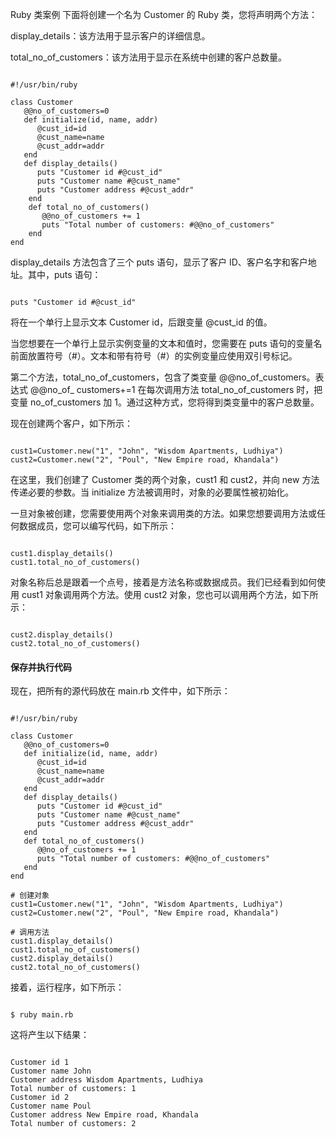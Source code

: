  Ruby 类案例
 下面将创建一个名为 Customer 的 Ruby 类，您将声明两个方法：

 

display_details：该方法用于显示客户的详细信息。
 
total_no_of_customers：该方法用于显示在系统中创建的客户总数量。
 

```

#!/usr/bin/ruby

class Customer
   @@no_of_customers=0
   def initialize(id, name, addr)
      @cust_id=id
      @cust_name=name
      @cust_addr=addr
   end
   def display_details()
      puts "Customer id #@cust_id"
      puts "Customer name #@cust_name"
      puts "Customer address #@cust_addr"
    end
    def total_no_of_customers()
       @@no_of_customers += 1
       puts "Total number of customers: #@@no_of_customers"
    end
end

```
 display_details 方法包含了三个 puts 语句，显示了客户 ID、客户名字和客户地址。其中，puts 语句：

 
```

puts "Customer id #@cust_id"

```
 将在一个单行上显示文本 Customer id，后跟变量 @cust_id 的值。

 当您想要在一个单行上显示实例变量的文本和值时，您需要在 puts 语句的变量名前面放置符号（#）。文本和带有符号（#）的实例变量应使用双引号标记。

 第二个方法，total_no_of_customers，包含了类变量 @@no_of_customers。表达式 @@no_of_ customers+=1 在每次调用方法 total_no_of_customers 时，把变量 no_of_customers 加 1。通过这种方式，您将得到类变量中的客户总数量。

 现在创建两个客户，如下所示：

 
```

cust1=Customer.new("1", "John", "Wisdom Apartments, Ludhiya")
cust2=Customer.new("2", "Poul", "New Empire road, Khandala")

```
 在这里，我们创建了 Customer 类的两个对象，cust1 和 cust2，并向 new 方法传递必要的参数。当 initialize 方法被调用时，对象的必要属性被初始化。

 一旦对象被创建，您需要使用两个对象来调用类的方法。如果您想要调用方法或任何数据成员，您可以编写代码，如下所示：

 
```

cust1.display_details()
cust1.total_no_of_customers()

```
 对象名称后总是跟着一个点号，接着是方法名称或数据成员。我们已经看到如何使用 cust1 对象调用两个方法。使用 cust2 对象，您也可以调用两个方法，如下所示：

 
```

cust2.display_details()
cust2.total_no_of_customers()

```
 
#### 保存并执行代码

 现在，把所有的源代码放在 main.rb 文件中，如下所示：

 
```

#!/usr/bin/ruby

class Customer
   @@no_of_customers=0
   def initialize(id, name, addr)
      @cust_id=id
      @cust_name=name
      @cust_addr=addr
   end
   def display_details()
      puts "Customer id #@cust_id"
      puts "Customer name #@cust_name"
      puts "Customer address #@cust_addr"
   end
   def total_no_of_customers()
      @@no_of_customers += 1
      puts "Total number of customers: #@@no_of_customers"
   end
end

# 创建对象
cust1=Customer.new("1", "John", "Wisdom Apartments, Ludhiya")
cust2=Customer.new("2", "Poul", "New Empire road, Khandala")

# 调用方法
cust1.display_details()
cust1.total_no_of_customers()
cust2.display_details()
cust2.total_no_of_customers()

```
 接着，运行程序，如下所示：

 
```

$ ruby main.rb

```
 这将产生以下结果：

 
```

Customer id 1
Customer name John
Customer address Wisdom Apartments, Ludhiya
Total number of customers: 1
Customer id 2
Customer name Poul
Customer address New Empire road, Khandala
Total number of customers: 2

```
 


